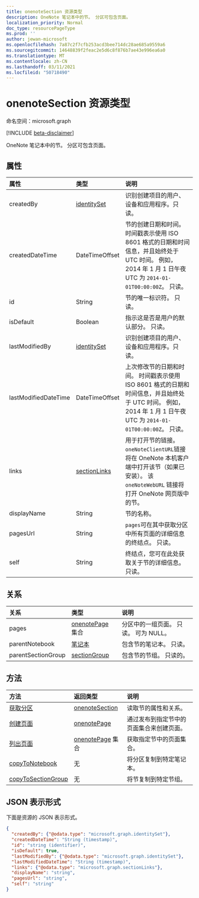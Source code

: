 ```yaml
---
title: onenoteSection 资源类型
description: OneNote 笔记本中的节。 分区可包含页面。
localization_priority: Normal
doc_type: resourcePageType
ms.prod: ''
author: jewan-microsoft
ms.openlocfilehash: 7a87c2f7cfb253acd3bee714dc28ae685a9559a6
ms.sourcegitcommit: 14648839f2feac2e5d6c8f876b7ae43e996ea6a0
ms.translationtype: MT
ms.contentlocale: zh-CN
ms.lasthandoff: 03/11/2021
ms.locfileid: "50718490"
---
```

# <a name="onenotesection-resource-type"></a>onenoteSection 资源类型

命名空间：microsoft.graph

[!INCLUDE [beta-disclaimer](../../includes/beta-disclaimer.md)]

OneNote 笔记本中的节。 分区可包含页面。

## <a name="properties"></a>属性
| 属性     | 类型   |说明|
|:---------------|:--------|:----------|
|createdBy|[identitySet](identityset.md)|识别创建项目的用户、设备和应用程序。只读。|
|createdDateTime|DateTimeOffset|节的创建日期和时间。 时间戳表示使用 ISO 8601 格式的日期和时间信息，并且始终处于 UTC 时间。 例如，2014 年 1 月 1 日午夜 UTC 为 `2014-01-01T00:00:00Z`。 只读。|
|id|String|节的唯一标识符。  只读。|
|isDefault|Boolean|指示这是否是用户的默认部分。 只读。|
|lastModifiedBy|[identitySet](identityset.md)|识别创建项目的用户、设备和应用程序。只读。|
|lastModifiedDateTime|DateTimeOffset|上次修改节的日期和时间。 时间戳表示使用 ISO 8601 格式的日期和时间信息，并且始终处于 UTC 时间。 例如，2014 年 1 月 1 日午夜 UTC 为 `2014-01-01T00:00:00Z`。 只读。|
|links|[sectionLinks](sectionlinks.md)|用于打开节的链接。 `oneNoteClientURL`链接将在 OneNote 本机客户端中打开该节（如果已安装）。 该 `oneNoteWebURL` 链接将打开 OneNote 网页版中的节。|
|displayName|String|节的名称。 |
|pagesUrl|String|`pages`可在其中获取分区中所有页面的详细信息的终结点。 只读。|
|self|String|终结点，您可在此处获取关于节的详细信息。 只读。|

## <a name="relationships"></a>关系
| 关系 | 类型   |说明|
|:---------------|:--------|:----------|
|pages|[onenotePage](onenotepage.md) 集合|分区中的一组页面。  只读。 可为 NULL。|
|parentNotebook|[笔记本](notebook.md)|包含节的笔记本。  只读。|
|parentSectionGroup|[sectionGroup](sectiongroup.md)|包含节的节组。  只读的。|

## <a name="methods"></a>方法

| 方法           | 返回类型    |说明|
|:---------------|:--------|:----------|
|[获取分区](../api/section-get.md) | [onenoteSection](onenotesection.md) |读取节的属性和关系。|
|[创建页面](../api/section-post-pages.md) |[onenotePage](onenotepage.md)| 通过发布到指定节中的页面集合来创建页面。|
|[列出页面](../api/section-list-pages.md) |[onenotePage](onenotepage.md) 集合| 获取指定节中的页面集合。|
|[copyToNotebook](../api/section-copytonotebook.md)|无|将分区复制到特定笔记本。|
|[copyToSectionGroup](../api/section-copytosectiongroup.md)|无|将节复制到特定节组。|


## <a name="json-representation"></a>JSON 表示形式

下面是资源的 JSON 表示形式。

<!-- {
  "blockType": "resource",
  "optionalProperties": [
    "pages",
    "parentNotebook",
    "parentSectionGroup"
  ],
  "keyProperty": "id",
  "baseType":"microsoft.graph.entity",
  "@odata.type": "microsoft.graph.onenoteSection"
}-->

```json
{
  "createdBy": {"@odata.type": "microsoft.graph.identitySet"},
  "createdDateTime": "String (timestamp)",
  "id": "string (identifier)",
  "isDefault": true,
  "lastModifiedBy": {"@odata.type": "microsoft.graph.identitySet"},
  "lastModifiedDateTime": "String (timestamp)",
  "links": {"@odata.type": "microsoft.graph.sectionLinks"},
  "displayName": "string",
  "pagesUrl": "string",
  "self": "string"
}

```

<!-- uuid: 8fcb5dbc-d5aa-4681-8e31-b001d5168d79
2015-10-25 14:57:30 UTC -->
<!--
{
  "type": "#page.annotation",
  "description": "onenoteSection resource",
  "keywords": "",
  "section": "documentation",
  "tocPath": "",
  "suppressions": []
}
-->


